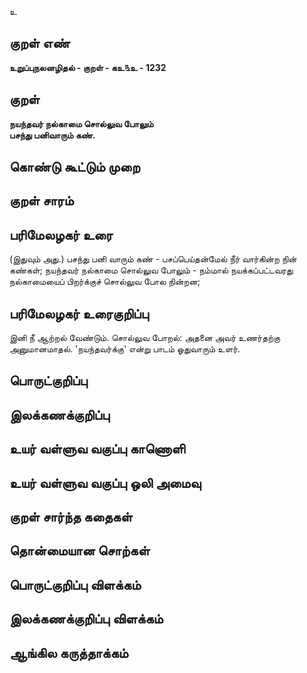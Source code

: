 உ

## குறள் எண் 

**உறுப்புநலனழிதல் - குறள் - கஉ௩உ - 1232**

## குறள் 

**நயந்தவர் நல்காமை சொல்லுவ போலும்  
பசந்து பனிவாரும் கண்.**

## கொண்டு கூட்டும் முறை


## குறள் சாரம் 


## பரிமேலழகர் உரை

(இதுவும் அது.) பசந்து பனி வாரும் கண் - பசப்பெய்தன்மேல் நீர் வார்கின்ற நின் கண்கள்; நயந்தவர் நல்காமை சொல்லுவ போலும் - நம்மால் நயக்கப்பட்டவரது நல்காமையைப் பிறர்க்குச் சொல்லுவ போல நின்றன;

## பரிமேலழகர் உரைகுறிப்பு   

இனி நீ ஆற்றல் வேண்டும். சொல்லுவ போறல்: அதனை அவர் உணர்தற்கு அனுமானமாதல். 'நயந்தவர்க்கு' என்று பாடம் ஓதுவாரும் உளர்.

## பொருட்குறிப்பு 


## இலக்கணக்குறிப்பு  


## உயர் வள்ளுவ வகுப்பு காணொளி


## உயர் வள்ளுவ வகுப்பு ஒலி அமைவு 

 
## குறள் சார்ந்த கதைகள் 


## தொன்மையான சொற்கள்


## பொருட்குறிப்பு விளக்கம்


## இலக்கணக்குறிப்பு விளக்கம்


## ஆங்கில கருத்தாக்கம் 


